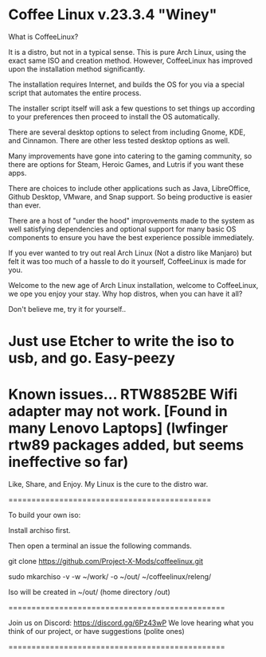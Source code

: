 # Coffee Linux v.23.3.4 "Winey"

What is CoffeeLinux?

It is a distro, but not in a typical sense. This is pure Arch Linux, using the exact same ISO and creation method. However, CoffeeLinux has improved upon the installation method significantly.

The installation requires Internet, and builds the OS for you via a special script that automates the entire process.

The installer script itself will ask a few questions to set things up according to your preferences then proceed to install the OS automatically.

There are several desktop options to select from including Gnome, KDE, and Cinnamon. There are other less tested desktop options as well.

Many improvements have gone into catering to the gaming community, so there are options for Steam, Heroic Games, and Lutris if you want these apps.

There are choices to include other applications such as Java, LibreOffice, Github Desktop, VMware, and Snap support. So being productive is easier than ever.

There are a host of "under the hood" improvements made to the system as well satisfying dependencies and optional support for many basic OS components to ensure you have the best experience possible immediately.

If you ever wanted to try out real Arch Linux (Not a distro like Manjaro) but felt it was too much of a hassle to do it yourself, CoffeeLinux is made for you.

Welcome to the new age of Arch Linux installation, welcome to CoffeeLinux, we ope you enjoy your stay. Why hop distros, when you can have it all?

Don't believe me, try it for yourself..

Just use Etcher to write the iso to usb, and go. Easy-peezy
============================================
Known issues...
RTW8852BE Wifi adapter may not work. [Found in many Lenovo Laptops] (lwfinger rtw89 packages added, but seems ineffective so far)
============================================

Like, Share, and Enjoy. My Linux is the cure to the distro war.

============================================

To build your own iso:

Install archiso first.

Then open a terminal an issue the following commands.

git clone https://github.com/Project-X-Mods/coffeelinux.git

sudo mkarchiso -v -w ~/work/ -o ~/out/ ~/coffeelinux/releng/

Iso will be created in ~/out/ (home directory /out)

===============================================

Join us on Discord: https://discord.gg/6Pz43wP
We love hearing what you think of our project, 
or have suggestions (polite ones)

===============================================

